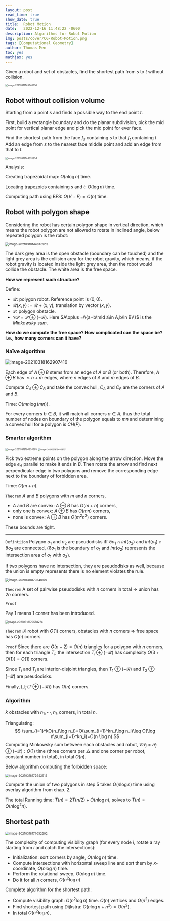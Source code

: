 ```yaml
---
layout: post
read_time: true
show_date: true
title:  Robot Motion
date:   2022-12-16 11:48:22 -0600
description: Algorithms for Robot Motion
img: posts/cover/CG-Robot-Motion.png
tags: [Computational Geometry]
author: Thomas Men
toc: yes
mathjax: yes
---
```


Given a robot and set of obstacles, find the shortest path from $s$ to $t$ without collision.

<img src="./assets/img/posts/typora-user-images/image-20210318143348856.png" alt="image-20210318143348856" style="zoom:50%;" />

## Robot without collision volume

Starting from a point $s$ and finds a possible way to the end point $t$.

First, build a rectangle boundary and do the planar subdivision, pick the mid point for vertical planar edge and pick the mid point for ever face.  

Find the shortest path from the face $f_s$ containing $s$ to that  $f_t$ containing $t$. Add an edge from $s$ to the nearest face middle point and add an edge from that to $t$. 

<img src="./assets/img/posts/typora-user-images/image-20210318144526854.png" alt="image-20210318144526854" style="zoom:50%;" />

Analysis:

Creating trapezoidal map: $O(n\log n)$ time.

Locating trapezoids containing $s$ and $t$: $O(\log n)$ time.

Computing path using BFS: $O(V+E)=O(n)$ time.

## Robot with polygon shape

Considering the robot has certain polygon shape in vertical direction, which means the robot polygon are not allowed to rotate in inclined angle, below repeated polygon is the robot:

<img src="./assets/img/posts/typora-user-images/image-20210318144840952.png" alt="image-20210318144840952" style="zoom:67%;" />

The dark grey area is the open obstacle (boundary can be touched) and the light grey area is the collision area for the robot gravity, which means, if the robot gravity is located inside the light grey area, then the robot would collide the obstacle. The white area is the free space.

**How we represent such structure?**

Define:

- $\mathcal{R}:$ polygon robot. Reference point is $(0,0)$.
- $\mathcal R(x,y):=\mathcal R+(x,y)$, translation by vector $(x,y)$.
- $\mathcal P$: polygon obstacle.
- $\mathcal{CP}=\mathcal P\oplus(-\mathcal R)$. Here $A\oplus =\\{a+b\mid a\in A,b\in B\\}$ is the *Minkowsky sum*. 

**How do we compute the free space? How complicated can the space be? i.e., how many corners can it have?** 

### Naïve algorithm

![image-20210318162907416](./assets/img/posts/typora-user-images/image-20210318162907416.png)

Each edge of $A\oplus B$ stems from an edge of $A$ or $B$ (or both). Therefore, $A\oplus B$ has $\leq n+m$ edges, where $n$ edges of $A$ and $m$ edges of $B$. 

Compute $C_A\oplus C_B$ and take the convex hull, $C_A$ and $C_B$ are the corners of $A$ and $B$. 

Time: $O(mn\log (mn))$.  

For every corners $b\in B$, it will match all corners $a\in A$, thus the total number of nodes on boundary of the polygon equals to $mn$ and determining a convex hull for a polygon is $CH(P)$. 

### Smarter algorithm

<img src="./assets/img/posts/typora-user-images/image-20210318164524585.png" alt="image-20210318164524585" style="zoom:50%;" /> <img src="./assets/img/posts/typora-user-images/image-20210318164859731.png" alt="image-20210318164859731" style="zoom:45%;" />

Pick two extreme points on the polygon along the arrow direction. Move the edge $e_A$ parallel to make it ends in $B$. Then rotate the arrow and find next perpendicular edge in two polygons and remove the corresponding edge next to the boundary of forbidden area.

Time: $O(m+n)$.

`Theorem` $A$ and $B$ polygons with $m$ and $n$ corners,

- $A$ and $B$ are convex: $A\oplus B$ has $O(m+n)$ corners,
- only one is convex: $A\oplus B$ has $O(mn)$ corners,
- none is convex: $A\oplus B$ has $O(m^2n^2)$ corners.

These bounds are tight.

---

`Defintiion`  Polygon $o_1$ and $o_2$ are pseudodisks iff $\partial o_1\cap int (o_2)$ and $int(o_1)\cap \partial o_2$ are connected, ($\partial o_1$ is the boundary of $o_1$ and $int(o_2)$ represents the intersection area of $o_1$ with $o_2$). 

If two polygons have no intersection, they are pseudodisks as well, because the union is empty represents there is no element violates the rule.

<img src="./assets/img/posts/typora-user-images/image-20210318170340179.png" alt="image-20210318170340179" style="zoom:67%;" /> 

`Theorem` A set of pairwise pseudodisks with $n$ corners in total $\Longrightarrow$ union has $2n$ corners.

`Proof` 

Pay 1 means 1 corner has been introduced.

<img src="./assets/img/posts/typora-user-images/image-20210318170558274.png" alt="image-20210318170558274" style="zoom:60%;" />

`Theorem` $\mathcal R$ robot with $O(1)$ corners, obstacles with $n$ corners $\Longrightarrow$ free space has $O(n)$ corners. 

`Proof` Since there are $O(n-2)=O(n)$ triangles for a polygon with $n$ corners, then for each triangle $T_i$, the intersection $T_i\oplus(-\mathcal R)$ has complexity $O(3+O(1))=O(1)$ corners. 

Since $T_i$ and $T_j$ are interior-disjoint triangles, then $T_1\oplus (-\mathcal R)$ and $T_2\oplus(-\mathcal R)$ are pseudodisks. 

Finally, $\bigcup_T(T\oplus(-\mathcal R))$ has $O(n)$ corners.

### Algorithm

$k$ obstacles with $n_1,\cdots,n_k$ corners, in total $n$.

Triangulating: 
$$
\sum_{i=1}^kO(n_i\log n_i)=O(\sum_{i=1}^kn_i\log n_i)\leq O(\log n\sum_{i=1}^kn_i)=O(n \log n)
$$
Computing Minkowsky sum between each obstacles and robot, $\mathcal{CP}_j=\mathcal P_j\oplus(-\mathcal R):O(1)$ time (three corners per $\triangle$ and one corner per robot, constant number in total), in total $O(n)$. 

Below algorithm computing the forbidden space:

<img src="./assets/img/posts/typora-user-images/image-20210318172942912.png" alt="image-20210318172942912" style="zoom:67%;" />

Compute the union of two polygons in step 5 takes $O(n\log n)$ time using overlay algorithm from chap. 2.

The total Running time: $T(n)=2T(n/2)+O(n\log n)$, solves to $T(n)=O(n\log^2n)$.

## Shortest path

<img src="./assets/img/posts/typora-user-images/image-20210318174052202.png" alt="image-20210318174052202" style="zoom:67%;" />

The complexity of computing visibility graph (for every node $i$, rotate a ray starting from $i$ and catch the intersections):

- Initialization: sort corners by angle, $O(n\log n)$ time.
- Compute intersections with horizontal sweep line and sort them by $x$-coordinate, $O(n\log n)$ time.
- Perform the rotational sweep, $O(n\log n)$ time.
- Do it for all $n$ corners, $O(n^2\log n)$

Complete algorithm for the shortest path:

- Compute visibility graph: $O(n^2\log n)$ time. $O(n)$ vertices and $O(n^2)$ edges.
- Find shortest path using Dijkstra: $O(n\log n+n^2)=O(n^2)$.
- In total $O(n^2\log n)$.